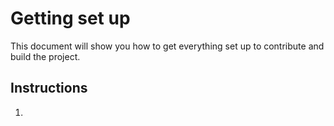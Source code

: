 # Getting set up
This document will show you how to get everything set up to contribute and build the project.

## Instructions
1. 
